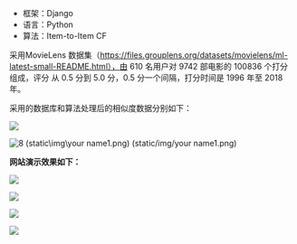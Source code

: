 - 框架：Django
- 语言：Python
- 算法：Item-to-Item CF

采用MovieLens 数据集（https://files.grouplens.org/datasets/movielens/ml-latest-small-README.html），由 610 名用户对 9742 部电影的 100836 个打分组成，评分
从 0.5 分到 5.0 分，0.5 分一个间隔，打分时间是 1996 年至 2018 年。

采用的数据库和算法处理后的相似度数据分别如下：

![](C:\Users\14212\Desktop\Photo\6.png)

![8](C:\Users\14212\Desktop\Photo\8.png)
(static\img\your name1.png)
(static/img/your name1.png)



**网站演示效果如下：**

![](C:\Users\14212\Desktop\Photo\图片1.png)

![](C:\Users\14212\Desktop\Photo\1.png)

![](C:\Users\14212\Desktop\Photo\3.png)

![](C:\Users\14212\Desktop\Photo\5.png)

